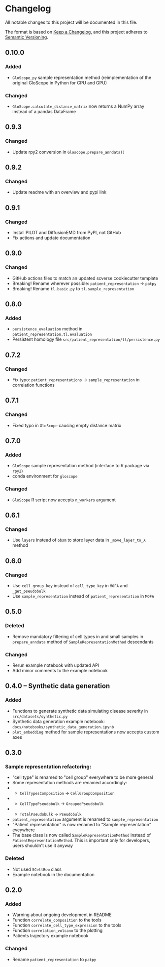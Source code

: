 # Changelog

All notable changes to this project will be documented in this file.

The format is based on [Keep a Changelog][],
and this project adheres to [Semantic Versioning][].

[keep a changelog]: https://keepachangelog.com/en/1.0.0/
[semantic versioning]: https://semver.org/spec/v2.0.0.html

## 0.10.0

### Added

- `GloScope_py` sample representation method (reimplementation of the original GloScope in Python for CPU and GPU)

### Changed

- `GloScope.calculate_distance_matrix` now returns a NumPy array instead of a pandas DataFrame

## 0.9.3

### Changed

-   Update rpy2 conversion in `Gloscope.prepare_anndata()`


## 0.9.2

### Changed

-   Update readme with an overview and pypi link

## 0.9.1

### Changed

-   Install PILOT and DiffusionEMD from PyPI, not GitHub
-   Fix actions and update documentation

## 0.9.0

### Changed

-   GitHub actions files to match an updated scverse cookiecutter template
-   Breaking! Rename wherever possible: `patient_representation` -> `patpy`
-   Breaking! Rename `tl.basic.py` to `tl.sample_representation`

## 0.8.0

### Added

-   `persistence_evaluation` method in `patient_representation.tl.evaluation`
-   Persistent homology file `src/patient_representation/tl/persistence.py`

## 0.7.2

### Changed

-   Fix typo: `patient_representations` -> `sample_representation` in correlation functions

## 0.7.1

### Changed

-   Fixed typo in `GloScope` causing empty distance matrix

## 0.7.0

### Added

-   `GloScope` sample representation method (interface to R package via `rpy2`)
-   conda environment for `gloscope`

### Changed

-   `GloScope` R script now accepts `n_workers` argument

## 0.6.1

### Changed

-   Use `layers` instead of `obsm` to store layer data in `_move_layer_to_X` method

## 0.6.0

### Changed

-   Use `cell_group_key` instead of `cell_type_key` in `MOFA` and `_get_pseudobulk`
-   Use `sample_representation` instead of `patient_representation` in `MOFA`

## 0.5.0

### Deleted

-   Remove mandatory filtering of cell types in and small samples in `prepare_anndata` method of `SampleRepresentationMethod` descendants

### Changed

-   Rerun example notebook with updated API
-   Add minor comments to the example notebook

## 0.4.0 – Synthetic data generation

### Added

-   Functions to generate synthetic data simulating disease severity in `src/datasets/synthetic.py`
-   Synthetic data generation example notebook: `docs/notebooks/synthetic_data_generation.ipynb`
-   `plot_embedding` method for sample representations now accepts custom axes

## 0.3.0

### Sample representation refactoring:

-   "cell type" is renamed to "cell group" everywhere to be more general
-   Some representation methods are renamed accordingly:
-   -   `CellTypesComposition` -> `CellGroupComposition`
-   -   `CellTypePseudobulk` -> `GroupedPseudobulk`
-   -   `TotalPseudobulk` -> `Pseudobulk`
-   `patient_representation` argument is renamed to `sample_representation`
-   "Patient representation" is now renamed to "Sample representation" eveywhere
-   The base class is now called `SampleRepresentationMethod` instead of `PatientRepresentationMethod`. This is important only for developers, users shouldn't use it anyway

### Deleted

-   Not used `SCellBow` class
-   Example notebook in the documentation

## 0.2.0

### Added

-   Warning about ongoing development in README
-   Function `correlate_composition` to the tools
-   Function `correlate_cell_type_expression` to the tools
-   Function `correlation_volcano` to the plotting
-   Patients trajectory example notebook

### Changed

-   Rename `patient_representation` to `patpy`
